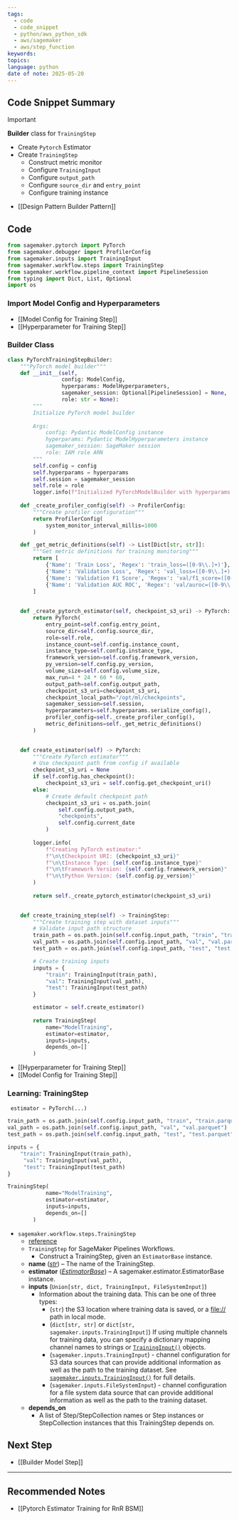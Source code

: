 ```yaml
---
tags:
  - code
  - code_snippet
  - python/aws_python_sdk
  - aws/sagemaker
  - aws/step_function
keywords: 
topics: 
language: python
date of note: 2025-05-20
---
```


## Code Snippet Summary

>[!important]
>**Builder** class for `TrainingStep`
>- Create `Pytorch` Estimator
>- Create `TrainingStep`
>	- Construct metric monitor
>	- Configure `TrainingInput`
>	- Configure `output_path`
>	- Configure `source_dir` and `entry_point`
>	- Configure training instance

- [[Design Pattern Builder Pattern]]

## Code

```python
from sagemaker.pytorch import PyTorch
from sagemaker.debugger import ProfilerConfig
from sagemaker.inputs import TrainingInput
from sagemaker.workflow.steps import TrainingStep
from sagemaker.workflow.pipeline_context import PipelineSession
from typing import Dict, List, Optional
import os
```

### Import Model Config and Hyperparameters

- [[Model Config for Training Step]]
- [[Hyperparameter for Training Step]]

### Builder Class

```python
class PyTorchTrainingStepBuilder:
    """PyTorch model builder"""
    def __init__(self, 
                 config: ModelConfig, 
                 hyperparams: ModelHyperparameters,
                 sagemaker_session: Optional[PipelineSession] = None, 
                 role: str = None):
        """
        Initialize PyTorch model builder
        
        Args:
            config: Pydantic ModelConfig instance
            hyperparams: Pydantic ModelHyperparameters instance
            sagemaker_session: SageMaker session
            role: IAM role ARN
        """
        self.config = config
        self.hyperparams = hyperparams
        self.session = sagemaker_session
        self.role = role
        logger.info(f"Initialized PyTorchModelBuilder with hyperparams: {hyperparams.get_config()}")
        
    def _create_profiler_config(self) -> ProfilerConfig:
        """Create profiler configuration"""
        return ProfilerConfig(
            system_monitor_interval_millis=1000
        )

    def _get_metric_definitions(self) -> List[Dict[str, str]]:
        """Get metric definitions for training monitoring"""
        return [
            {'Name': 'Train Loss', 'Regex': 'train_loss=([0-9\\.]+)'},
            {'Name': 'Validation Loss', 'Regex': 'val_loss=([0-9\\.]+)'},
            {'Name': 'Validation F1 Score', 'Regex': 'val/f1_score=([0-9\\.]+)'},
            {'Name': 'Validation AUC ROC', 'Regex': 'val/auroc=([0-9\\.]+)'},
        ]
    
    
    def _create_pytorch_estimator(self, checkpoint_s3_uri) -> PyTorch:
        return PyTorch(
            entry_point=self.config.entry_point,
            source_dir=self.config.source_dir,
            role=self.role,
            instance_count=self.config.instance_count,
            instance_type=self.config.instance_type,
            framework_version=self.config.framework_version,
            py_version=self.config.py_version,
            volume_size=self.config.volume_size,
            max_run=4 * 24 * 60 * 60,
            output_path=self.config.output_path,
            checkpoint_s3_uri=checkpoint_s3_uri,
            checkpoint_local_path="/opt/ml/checkpoints",
            sagemaker_session=self.session,
            hyperparameters=self.hyperparams.serialize_config(),
            profiler_config=self._create_profiler_config(),
            metric_definitions=self._get_metric_definitions()
        )

    
    def create_estimator(self) -> PyTorch:
        """Create PyTorch estimator"""
        # Use checkpoint path from config if available
        checkpoint_s3_uri = None
        if self.config.has_checkpoint():
            checkpoint_s3_uri = self.config.get_checkpoint_uri()
        else:
            # Create default checkpoint path
            checkpoint_s3_uri = os.path.join(
                self.config.output_path,
                "checkpoints",
                self.config.current_date
            )
    
        logger.info(
            f"Creating PyTorch estimator:"
            f"\n\tCheckpoint URI: {checkpoint_s3_uri}"
            f"\n\tInstance Type: {self.config.instance_type}"
            f"\n\tFramework Version: {self.config.framework_version}"
            f"\n\tPython Version: {self.config.py_version}"
        )
        
        return self._create_pytorch_estimator(checkpoint_s3_uri)

    
    def create_training_step(self) -> TrainingStep:
        """Create training step with dataset inputs"""
        # Validate input path structure
        train_path = os.path.join(self.config.input_path, "train", "train.parquet")
        val_path = os.path.join(self.config.input_path, "val", "val.parquet")
        test_path = os.path.join(self.config.input_path, "test", "test.parquet")

        # Create training inputs
        inputs = {
            "train": TrainingInput(train_path),
            "val": TrainingInput(val_path),
            "test": TrainingInput(test_path)
        }

        estimator = self.create_estimator()
        
        return TrainingStep(
            name="ModelTraining",
            estimator=estimator,
            inputs=inputs,
            depends_on=[]
        )
```


- [[Hyperparameter for Training Step]]
- [[Model Config for Training Step]]

### Learning: TrainingStep

```python
 estimator = PyTorch(...)

train_path = os.path.join(self.config.input_path, "train", "train.parquet")
val_path = os.path.join(self.config.input_path, "val", "val.parquet")
test_path = os.path.join(self.config.input_path, "test", "test.parquet")

inputs = {
    "train": TrainingInput(train_path),
     "val": TrainingInput(val_path),
     "test": TrainingInput(test_path)
}

TrainingStep(
            name="ModelTraining",
            estimator=estimator,
            inputs=inputs,
            depends_on=[]
        )
```


- `sagemaker.workflow.steps.TrainingStep`
	- [reference](https://sagemaker.readthedocs.io/en/stable/workflows/pipelines/sagemaker.workflow.pipelines.html#sagemaker.workflow.steps.TrainingStep)
	- `TrainingStep` for SageMaker Pipelines Workflows.
		- Construct a TrainingStep, given an `EstimatorBase` instance.
	- **name** ([_str_](https://docs.python.org/3/library/stdtypes.html#str "(in Python v3.13)")) – The name of the TrainingStep.
	- **estimator** ([_EstimatorBase_](https://sagemaker.readthedocs.io/en/stable/api/training/estimators.html#sagemaker.estimator.EstimatorBase "sagemaker.estimator.EstimatorBase")) – A sagemaker.estimator.EstimatorBase instance.
	- **inputs** (`Union[str, dict, TrainingInput, FileSystemInput]`)
		- Information about the training data. This can be one of three types:
			- (`str`) the S3 location where training data is saved, or a [file://](file://) path in local mode.
			- (`dict[str, str]` or `dict[str, sagemaker.inputs.TrainingInput]`) If using multiple channels for training data, you can specify a dictionary mapping channel names to strings or [`TrainingInput()`](https://sagemaker.readthedocs.io/en/stable/api/utility/inputs.html#sagemaker.inputs.TrainingInput "sagemaker.inputs.TrainingInput") objects.
			- (`sagemaker.inputs.TrainingInput`) - channel configuration for S3 data sources that can provide additional information as well as the path to the training dataset. See [`sagemaker.inputs.TrainingInput()`](https://sagemaker.readthedocs.io/en/stable/api/utility/inputs.html#sagemaker.inputs.TrainingInput "sagemaker.inputs.TrainingInput") for full details.
			- (`sagemaker.inputs.FileSystemInput`) - channel configuration for a file system data source that can provide additional information as well as the path to the training dataset.
	- **depends_on** 
		- A list of Step/StepCollection names or Step instances or StepCollection instances that this TrainingStep depends on.



## Next Step

- [[Builder Model Step]]



-----------
##  Recommended Notes


- [[Pytorch Estimator Training for RnR BSM]]
